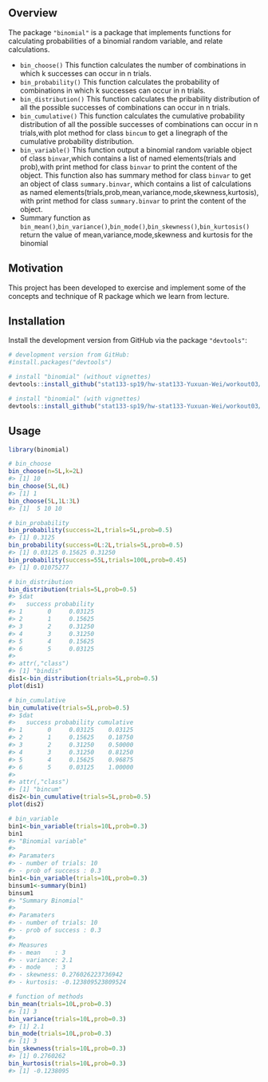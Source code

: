 ## Overview

The package `"binomial"` is a package that implements functions for calculating probabilities of a binomial random variable, and relate calculations.

  - `bin_choose()` This function calculates the number of combinations in which k successes can occur in n trials. 
  - `bin_probability()` This function calculates the probability of combinations in which k successes can occur in n trials.
  - `bin_distribution()` This function calculates the pribability distribution of all the possible successes of combinations can occur in n trials.
  - `bin_cumulative()` This function calculates the cumulative probability distribution of all the possible successes of combinations can occur in n trials,with plot method for class `bincum` to get a linegraph of the cumulative probability distribution.
  - `bin_variable()` This function output a binomial random variable object of class `binvar`,which contains a list of named elements(trials and prob),with print method for class `binvar` to print the content of the object. This function also has summary method for class `binvar` to get an object of class `summary.binvar`, which contains a list of calculations as named elements(trials,prob,mean,variance,mode,skewness,kurtosis), with print method for class `summary.binvar` to print the content of the object.
  - Summary function as `bin_mean()`,`bin_variance()`,`bin_mode()`,`bin_skewness()`,`bin_kurtosis()` return the value of mean,variance,mode,skewness and kurtosis for the binomial

## Motivation

This project has been developed to exercise and implement some of the concepts
and technique of R package which we learn from lecture. 

## Installation

Install the development version from GitHub via the package
`"devtools"`:

``` r
# development version from GitHub:
#install.packages("devtools") 

# install "binomial" (without vignettes)
devtools::install_github("stat133-sp19/hw-stat133-Yuxuan-Wei/workout03/binomial")

# install "binomial" (with vignettes)
devtools::install_github("stat133-sp19/hw-stat133-Yuxuan-Wei/workout03/binomial", build_vignettes = TRUE)
```

## Usage

``` r
library(binomial)

# bin_choose
bin_choose(n=5L,k=2L)
#> [1] 10
bin_choose(5L,0L)
#> [1] 1
bin_choose(5L,1L:3L)
#> [1]  5 10 10

# bin_probability
bin_probability(success=2L,trials=5L,prob=0.5)
#> [1] 0.3125
bin_probability(success=0L:2L,trials=5L,prob=0.5)
#> [1] 0.03125 0.15625 0.31250
bin_probability(success=55L,trials=100L,prob=0.45)
#> [1] 0.01075277

# bin_distribution
bin_distribution(trials=5L,prob=0.5)
#> $dat
#>   success probability
#> 1       0     0.03125
#> 2       1     0.15625
#> 3       2     0.31250
#> 4       3     0.31250
#> 5       4     0.15625
#> 6       5     0.03125
#> 
#> attr(,"class")
#> [1] "bindis"
dis1<-bin_distribution(trials=5L,prob=0.5)
plot(dis1)

# bin_cumulative
bin_cumulative(trials=5L,prob=0.5)
#> $dat
#>   success probability cumulative
#> 1       0     0.03125    0.03125
#> 2       1     0.15625    0.18750
#> 3       2     0.31250    0.50000
#> 4       3     0.31250    0.81250
#> 5       4     0.15625    0.96875
#> 6       5     0.03125    1.00000
#> 
#> attr(,"class")
#> [1] "bincum"
dis2<-bin_cumulative(trials=5L,prob=0.5)
plot(dis2)

# bin_variable
bin1<-bin_variable(trials=10L,prob=0.3)
bin1
#> "Binomial variable"
#> 
#> Paramaters
#> - number of trials: 10 
#> - prob of success : 0.3
bin1<-bin_variable(trials=10L,prob=0.3)
binsum1<-summary(bin1)
binsum1
#> "Summary Binomial"
#> 
#> Paramaters
#> - number of trials: 10 
#> - prob of success : 0.3 
#> 
#> Measures
#> - mean    : 3 
#> - variance: 2.1 
#> - mode    : 3 
#> - skewness: 0.276026223736942 
#> - kurtosis: -0.123809523809524

# function of methods
bin_mean(trials=10L,prob=0.3)
#> [1] 3
bin_variance(trials=10L,prob=0.3)
#> [1] 2.1
bin_mode(trials=10L,prob=0.3)
#> [1] 3
bin_skewness(trials=10L,prob=0.3)
#> [1] 0.2760262
bin_kurtosis(trials=10L,prob=0.3)
#> [1] -0.1238095
```
